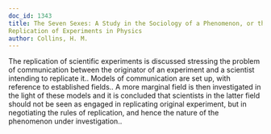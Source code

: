 ```yaml
---
doc_id: 1343
title: The Seven Sexes: A Study in the Sociology of a Phenomenon, or the 
Replication of Experiments in Physics
author: Collins, H. M.
---
```


The replication of scientific experiments is discussed stressing the problem
of communication between the originator of an experiment and a scientist
intending to replicate it.. Models of communication are set up, with reference 
to established fields.. A more marginal field is then investigated in the light 
of these models and it is concluded that scientists in the latter field should 
not be seen as engaged in replicating original experiment, but in negotiating
the rules of replication, and hence the nature of the phenomenon under 
investigation..